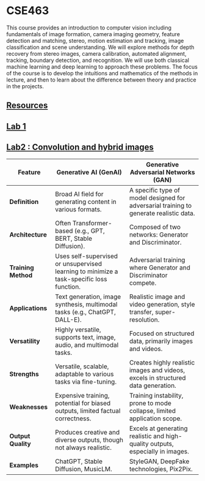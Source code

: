 # CSE463

This course provides an introduction to computer vision including fundamentals of image
formation, camera imaging geometry, feature detection and matching, stereo, motion estimation
and tracking, image classification and scene understanding. We will explore methods for depth
recovery from stereo images, camera calibration, automated alignment, tracking, boundary
detection, and recognition. We will use both classical machine learning and deep learning to
approach these problems. The focus of the course is to develop the intuitions and mathematics of
the methods in lecture, and then to learn about the difference between theory and practice in the
projects.

## [Resources](https://drive.google.com/drive/folders/1q8VXDRMllyv_mftctnOzwQD3028Uz0AZ)


## [Lab 1](https://drive.google.com/drive/folders/12ciHrB6xHeOugQWVFJYF8ueht8ppcli0)

## [Lab2 : Convolution and hybrid images](https://drive.google.com/drive/folders/1NN3HHAIjzERHAs6-gdHe2veWfNsrwJ6K?usp=drive_link)





| **Feature**              | **Generative AI (GenAI)**                                     | **Generative Adversarial Networks (GAN)**                   |
|--------------------------|-------------------------------------------------------------|------------------------------------------------------------|
| **Definition**            | Broad AI field for generating content in various formats.    | A specific type of model designed for adversarial training to generate realistic data. |
| **Architecture**          | Often Transformer-based (e.g., GPT, BERT, Stable Diffusion). | Composed of two networks: Generator and Discriminator.      |
| **Training Method**       | Uses self-supervised or unsupervised learning to minimize a task-specific loss function. | Adversarial training where Generator and Discriminator compete. |
| **Applications**          | Text generation, image synthesis, multimodal tasks (e.g., ChatGPT, DALL-E). | Realistic image and video generation, style transfer, super-resolution. |
| **Versatility**           | Highly versatile, supports text, image, audio, and multimodal tasks. | Focused on structured data, primarily images and videos.    |
| **Strengths**             | Versatile, scalable, adaptable to various tasks via fine-tuning. | Creates highly realistic images and videos, excels in structured data generation. |
| **Weaknesses**            | Expensive training, potential for biased outputs, limited factual correctness. | Training instability, prone to mode collapse, limited application scope. |
| **Output Quality**        | Produces creative and diverse outputs, though not always realistic. | Excels at generating realistic and high-quality outputs, especially in images. |
| **Examples**              | ChatGPT, Stable Diffusion, MusicLM.                          | StyleGAN, DeepFake technologies, Pix2Pix.                  |


